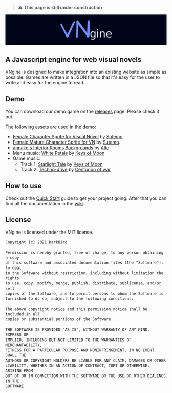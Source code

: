 > :warning: **This page is still under construction**

![Logo Banner](/img/Banner.png)

## A Javascript engine for web visual novels

VNgine is designed to make integration into an existing website as simple as possible. Games are written in a JSON file so that it's easy for the user to write and easy for the engine to read.

## Demo

You can download our demo game on the [releases](https://github.com/Jose134/VNgine/releases) page. Please check it out.

The following assets are used in the demo:
- [Female Character Sprite for Visual Novel](https://sutemo.itch.io/female-character) by [Sutemo](https://itch.io/profile/sutemo).
- [Female Mature Character Sprite for VN](https://sutemo.itch.io/female-mature-anime-sprite) by [Sutemo](https://itch.io/profile/sutemo).
- [annako's Interior Rooms Backgrounds](https://alte.itch.io/annako-rooms) by [Alte](https://alte.itch.io/).
- Menu music: [White Petals](https://soundcloud.com/keysofmoon/white-petals-romantic-piano-music-free-download) by [Keys of Moon](https://soundcloud.com/keysofmoon)
- Game music:
  - Track 1: [Starlight Tale](https://soundcloud.com/keysofmoon/starlight-tale-soft-classical-piano-music-free-download) by [Keys of Moon](https://soundcloud.com/keysofmoon)
  - Track 2: [Techno-drive](https://opengameart.org/content/techno-drive) by [Centurion of war](https://opengameart.org/users/centurionofwar)



## How to use

Check out the [Quick Start](https://github.com/Jose134/vngine/wiki/Quickstart) guide to get your project going. After that you can find all the documentation in the [wiki](https://github.com/Jose134/vngine/wiki).

## License

VNgine is licensed under the MIT license.

```
Copyright (c) 2021 DarkBird

Permission is hereby granted, free of charge, to any person obtaining a copy
of this software and associated documentation files (the "Software"), to deal
in the Software without restriction, including without limitation the rights
to use, copy, modify, merge, publish, distribute, sublicense, and/or sell
copies of the Software, and to permit persons to whom the Software is
furnished to do so, subject to the following conditions:

The above copyright notice and this permission notice shall be included in all
copies or substantial portions of the Software.

THE SOFTWARE IS PROVIDED "AS IS", WITHOUT WARRANTY OF ANY KIND, EXPRESS OR
IMPLIED, INCLUDING BUT NOT LIMITED TO THE WARRANTIES OF MERCHANTABILITY,
FITNESS FOR A PARTICULAR PURPOSE AND NONINFRINGEMENT. IN NO EVENT SHALL THE
AUTHORS OR COPYRIGHT HOLDERS BE LIABLE FOR ANY CLAIM, DAMAGES OR OTHER
LIABILITY, WHETHER IN AN ACTION OF CONTRACT, TORT OR OTHERWISE, ARISING FROM,
OUT OF OR IN CONNECTION WITH THE SOFTWARE OR THE USE OR OTHER DEALINGS IN THE
SOFTWARE.
```